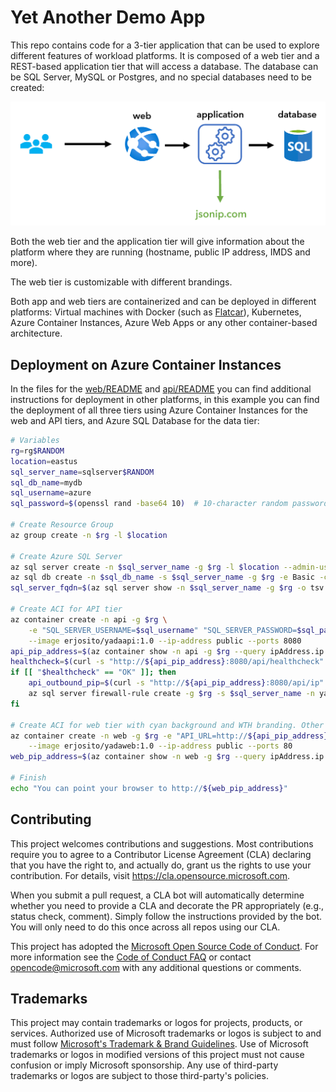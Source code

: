 # Yet Another Demo App

This repo contains code for a 3-tier application that can be used to explore different features of workload platforms. It is composed of a web tier and a REST-based application tier that will access a database. The database can be SQL Server, MySQL or Postgres, and no special databases need to be created:

![Application architecture](web/app_arch.png)

Both the web tier and the application tier will give information about the platform where they are running (hostname, public IP address, IMDS and more).

The web tier is customizable with different brandings.

Both app and web tiers are containerized and can be deployed in different platforms: Virtual machines with Docker (such as [Flatcar](https://www.flatcar.org/)), Kubernetes, Azure Container Instances, Azure Web Apps or any other container-based architecture.

## Deployment on Azure Container Instances

In the files for the [web/README](web/README.md) and [api/README](api/README.md) you can find additional instructions for deployment in other platforms, in this example you can find the deployment of all three tiers using Azure Container Instances for the web and API tiers, and Azure SQL Database for the data tier:

```bash
# Variables
rg=rg$RANDOM
location=eastus
sql_server_name=sqlserver$RANDOM
sql_db_name=mydb
sql_username=azure
sql_password=$(openssl rand -base64 10)  # 10-character random password

# Create Resource Group
az group create -n $rg -l $location

# Create Azure SQL Server
az sql server create -n $sql_server_name -g $rg -l $location --admin-user "$sql_username" --admin-password "$sql_password"
az sql db create -n $sql_db_name -s $sql_server_name -g $rg -e Basic -c 5 --no-wait
sql_server_fqdn=$(az sql server show -n $sql_server_name -g $rg -o tsv --query fullyQualifiedDomainName) && echo $sql_server_fqdn

# Create ACI for API tier
az container create -n api -g $rg \
    -e "SQL_SERVER_USERNAME=$sql_username" "SQL_SERVER_PASSWORD=$sql_password" "SQL_SERVER_FQDN=$sql_server_fqdn" \
    --image erjosito/yadaapi:1.0 --ip-address public --ports 8080
api_pip_address=$(az container show -n api -g $rg --query ipAddress.ip -o tsv)
healthcheck=$(curl -s "http://${api_pip_address}:8080/api/healthcheck" | jq -r .health)
if [[ "$healthcheck" == "OK" ]]; then
    api_outbound_pip=$(curl -s "http://${api_pip_address}:8080/api/ip" | jq -r .my_public_ip)
    az sql server firewall-rule create -g $rg -s $sql_server_name -n yadaapi --start-ip-address $api_outbound_pip --end-ip-address $api_outbound_pip
fi

# Create ACI for web tier with cyan background and WTH branding. Other colors you can use: #92cb96 (green), #fcba87 (orange), #fdfbc0 (yellow)
az container create -n web -g $rg -e "API_URL=http://${api_pip_address}:8080" "BACKGROUND=#aaf1f2"  "BRANDING=whatthehack" \
    --image erjosito/yadaweb:1.0 --ip-address public --ports 80
web_pip_address=$(az container show -n web -g $rg --query ipAddress.ip -o tsv)

# Finish
echo "You can point your browser to http://${web_pip_address}"
```

## Contributing

This project welcomes contributions and suggestions.  Most contributions require you to agree to a
Contributor License Agreement (CLA) declaring that you have the right to, and actually do, grant us
the rights to use your contribution. For details, visit https://cla.opensource.microsoft.com.

When you submit a pull request, a CLA bot will automatically determine whether you need to provide
a CLA and decorate the PR appropriately (e.g., status check, comment). Simply follow the instructions
provided by the bot. You will only need to do this once across all repos using our CLA.

This project has adopted the [Microsoft Open Source Code of Conduct](https://opensource.microsoft.com/codeofconduct/).
For more information see the [Code of Conduct FAQ](https://opensource.microsoft.com/codeofconduct/faq/) or
contact [opencode@microsoft.com](mailto:opencode@microsoft.com) with any additional questions or comments.

## Trademarks

This project may contain trademarks or logos for projects, products, or services. Authorized use of Microsoft trademarks or logos is subject to and must follow [Microsoft's Trademark & Brand Guidelines](https://www.microsoft.com/en-us/legal/intellectualproperty/trademarks/usage/general).
Use of Microsoft trademarks or logos in modified versions of this project must not cause confusion or imply Microsoft sponsorship.
Any use of third-party trademarks or logos are subject to those third-party's policies.

